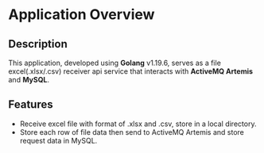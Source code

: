 # Application Overview

## Description

This application, developed using **Golang** v1.19.6, serves as a file excel(.xlsx/.csv) receiver api service that interacts with **ActiveMQ Artemis** and **MySQL**.

## Features

- Receive excel file with format of .xlsx and .csv, store in a local directory.
- Store each row of file data then send to ActiveMQ Artemis and store request data in MySQL.
